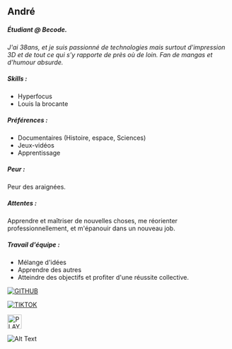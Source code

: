 ## André

##### Étudiant @ Becode.

_J'ai 38ans, et je suis passionné de technologies mais surtout d'impression 3D et de tout ce qui s'y rapporte de près où de loin. Fan de mangas et d'humour absurde._

##### Skills :

- Hyperfocus
- Louis la brocante

##### Préférences :

- Documentaires (Histoire, espace, Sciences)
- Jeux-vidéos
- Apprentissage

##### Peur :

Peur des araignées.

##### Attentes :

Apprendre et maîtriser de nouvelles choses, me réorienter professionnellement, et m'épanouir dans un nouveau job.

##### Travail d'équipe :

- Mélange d'idées
- Apprendre des autres
- Atteindre des objectifs et profiter d'une réussite collective.

[![GITHUB](https://gist.github.com/cxmeel/0dbc95191f239b631c3874f4ccf114e2/raw/github-compact.svg)](https://github.com/JohnWish01)

[![TIKTOK](https://gist.github.com/cxmeel/0dbc95191f239b631c3874f4ccf114e2/raw/tiktok-compact.svg)](https://www.google.com/url?sa=t&source=web&rct=j&opi=89978449&url=https://www.tiktok.com/%40drewvee3d&ved=2ahUKEwjqpNaNh-uJAxXBhv0HHWesIkwQFnoECB8QAQ&usg=AOvVaw27aIsMY85-nxTctwGbENUq)

[<img src="https://gist.github.com/cxmeel/0dbc95191f239b631c3874f4ccf114e2/raw/play-compact.svg" alt ="PLAY" height ="32"/>](https://www.youtube.com/watch?v=dQw4w9WgXcQ&pp=ygULcmljayBhc3RsZXk%3D)

![Alt Text](https://media1.giphy.com/media/v1.Y2lkPTc5MGI3NjExcjNwMm5xYXFtbGVoZ3V3ZHQyZm5oNTQydnVqZmlkd3o3MjByMzdubSZlcD12MV9pbnRlcm5hbF9naWZfYnlfaWQmY3Q9Zw/wkxbpIPNdx32g/giphy.gif)
